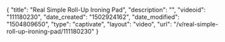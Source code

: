{
    "title": "Real Simple Roll-Up Ironing Pad",
    "description": "",
    "videoid": "111180230",
    "date_created": "1502924162",
    "date_modified": "1504809650",
    "type": "captivate",
    "layout": "video",
    "url": "\/v\/real-simple-roll-up-ironing-pad\/111180230"
}